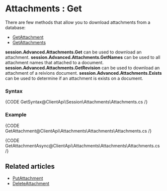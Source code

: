 # Attachments : Get

There are few methods that allow you to download attachments from a database:   
- [GetAttachment](../../../client-api/session/attachments/get#getattachment)   
- [GetAttachments](../../../client-api/session/attachments/get#getattachments)   

**session.Advanced.Attachments.Get** can be used to download an attachment.
**session.Advanced.Attachments.GetNames** can be used to all attachment names that attached to a document.
**session.Advanced.Attachments.GetRevision** can be used to download an attachment of a reivions document.
**session.Advanced.Attachments.Exists** can be used to determine if an attachment is exists on a document.

### Syntax

{CODE GetSyntax@ClientApi\Session\Attachments\Attachments.cs /}

### Example

{CODE GetAttachment@ClientApi\Attachments\Attachments\Attachments.cs /}

{CODE GetAttachmentAsync@ClientApi\Attachments\Attachments\Attachments.cs /}

## Related articles

- [PutAttachment](../../../client-api/session/attachments/put)  
- [DeleteAttachment](../../../client-api/session/attachments/delete)  
